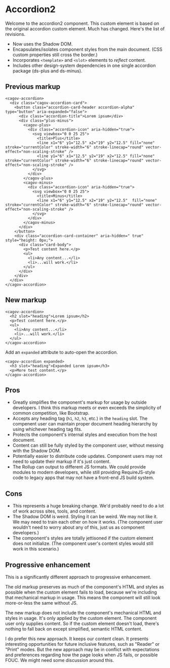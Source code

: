 # Accordion2

Welcome to the accordion2 component. This custom element is based on the original accordion custom element. Much has changed. Here's the list of revisions.

* Now uses the Shadow DOM.
* Encapsulates/isolates component styles from the main document. (CSS custom properties still cross the border.)
* Incorporates `<template>` and `<slot>` elements to *reflect* content.
* Includes other design-system dependencies in one single accordion package (ds-plus and ds-minus).

## Previous markup

```
<cagov-accordion>
  <div class="cagov-accordion-card">
    <button class="accordion-card-header accordion-alpha" type="button" aria-expanded="false">
      <div class="accordion-title">Lorem ipsum</div>
      <div class="plus-minus">
        <cagov-plus>
          <div class="accordion-icon" aria-hidden="true">
            <svg viewbox="0 0 25 25">
              <title>Plus</title>
              <line x1="6" y1="12.5" x2="19" y2="12.5" fill="none" stroke="currentColor" stroke-width="6" stroke-linecap="round" vector-effect="non-scaling-stroke" />
              <line y1="6" x1="12.5" y2="19" x2="12.5" fill="none" stroke="currentColor" stroke-width="6" stroke-linecap="round" vector-effect="non-scaling-stroke" />
            </svg>
          </div>
        </cagov-plus>
        <cagov-minus>
          <div class="accordion-icon" aria-hidden="true">
            <svg viewbox="0 0 25 25">
              <title>Minus</title>
              <line x1="6" y1="12.5" x2="19" y2="12.5"  fill="none" stroke="currentColor" stroke-width="6" stroke-linecap="round" vector-effect="non-scaling-stroke" />
            </svg>
          </div>
        </cagov-minus>
      </div>
    </button>
    <div class="accordion-card-container" aria-hidden=" true" style="height: 0px;">
      <div class="card-body">
        <p>Test content here.</p>
        <ul>
          <li>Any content...</li>
          <li>...will work.</li>
        </ul>
      </div>
    </div>
  </div>
</cagov-accordion>
```

## New markup 

```
<cagov-accordion>
  <h2 slot="heading">Lorem ipsum</h2>
  <p>Test content here.</p>
  <ul>
    <li>Any content...</li>
    <li>...will work.</li>
  </ul>
</cagov-accordion>
```

Add an `expanded` attribute to auto-open the accordion.

```
<cagov-accordion expanded>
  <h3 slot="heading">Expanded Lorem ipsum</h3>
  <p>More test content.</p>
</cagov-accordion>
```

## Pros

* Greatly simplifies the component's markup for usage by outside developers. I think this markup meets or even exceeds the simplicity of common competition, like Bootstrap.
* Accepts any heading tag (`h1`, `h2`, `h3`, etc.) in the `heading` slot. The compenent user can maintain proper document heading hierarchy by using whichever heading tag fits.
* Protects the component's internal styles and execution from the host document.
* Content can still be fully styled by the component user, without messing with the Shadow DOM.
* Potentially easier to distribute code updates. Component users may not need to update their markup if it's just content.
* The Rollup can output to different JS formats. We could provide modules to modern developers, while still providing RequireJS-style code to legacy apps that may not have a front-end JS build system. 

## Cons

* This represents a huge breaking change. We'd probably need to do a lot of work across sites, tools, and content.
* The Shadow DOM is weird. Styling it can be weird. We may not like it. We may need to train each other on how it works. (The component user wouldn't need to worry about any of this, just us as component developers.)
* The component's styles are totally jettisoned if the custom element does not initialize. (The component user's content styles would still work in this scenario.)

## Progressive enhancement

This is a significantly different approach to progressive enhancement. 

The old markup preserves as much of the component's HTML and styles as possible when the custom element fails to load, because we're including that mechanical markup in usage. This means the component will still look more-or-less the same without JS. 

The new markup does not include the component's mechanical HTML and styles in usage. It's only applied by the custom element. The component user only supplies content. So if the custom element doesn't load, there's nothing to fall back on except simplified, semantic HTML content. 

I do prefer this new approach. It keeps our content clean. It presents interesting opportunities for future inclusive features, such as "Reader" or "Print" modes. But the new approach may be in conflict with expectations and preferences regarding how the page looks when JS fails, or possible FOUC. We might need some discussion around this.